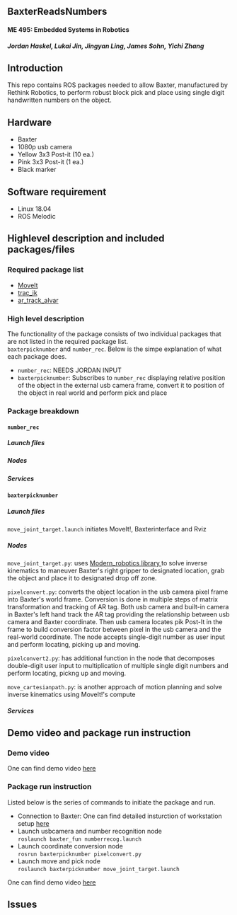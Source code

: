 ## BaxterReadsNumbers
#### ME 495: Embedded Systems in Robotics
#### _Jordan Haskel, Lukai Jin, Jingyan Ling, James Sohn, Yichi Zhang_


## Introduction

This repo contains ROS packages needed to allow Baxter, manufactured by Rethink Robotics, to perform robust block pick and place using single digit handwritten numbers on the object.  

## Hardware
- Baxter 
- 1080p usb camera
- Yellow 3x3 Post-it (10 ea.)
- Pink 3x3 Post-it (1 ea.)
- Black marker

## Software requirement
- Linux 18.04
- ROS Melodic  

## Highlevel description and included packages/files
### Required package list
- [MoveIt](https://moveit.ros.org/)
- [trac_ik](http://wiki.ros.org/trac_ik)
- [ar_track_alvar](http://wiki.ros.org/ar_track_alvar)

### High level description
The functionality of the package consists of two individual packages that are not listed in the required package list.  
`baxterpicknumber` and `number_rec`. Below is the simpe explanation of what each package does.
- `number_rec`: NEEDS JORDAN INPUT
- `baxterpicknumber`: Subscribes to `number_rec` displaying relative position of the object in the external usb camera frame, convert it to position of the object in real world and perform pick and place

### Package breakdown
#### `number_rec`
##### Launch files

##### Nodes

##### Services

#### `baxterpicknumber`  
##### Launch files
`move_joint_target.launch` initiates MoveIt!, Baxterinterface and Rviz

##### Nodes
`move_joint_target.py`: uses [Modern_robotics library ](https://github.com/NxRLab/ModernRobotics) to solve inverse kinematics to maneuver Baxter's right gripper to designated location, grab the object and place it to designated drop off zone.  

`pixelconvert.py`: converts the object location in the usb camera pixel frame into Baxter's world frame. Conversion is done in multiple steps of matrix transformation and tracking of AR tag. Both usb camera and built-in camera in Baxter's left hand track the AR tag providing the relationship between usb camera and Baxter coordinate. Then usb camera locates pik Post-It in the frame to build conversion factor between pixel in the usb camera and the real-world coordinate. The node accepts single-digit number as user input and perform locating, picking up and moving.

`pixelconvert2.py`: has additional function in the node that decomposes double-digit user input to multiplication of multiple single digit numbers and perform locating, pickng up and moving.  

`move_cartesianpath.py`: is another approach of motion planning and solve inverse kinematics using MoveIt!'s compute




##### Services


## Demo video and package run instruction
### Demo video
One can find demo video [here](link)  
### Package run instruction
Listed below is the series of commands to initiate the package and run.
- Connection to Baxter: One can find detailed insturction of workstation setup [here](http://sdk.rethinkrobotics.com/wiki/Workstation_Setup)
- Launch usbcamera and number recognition node   
    `roslaunch baxter_fun numberrecog.launch`  
- Launch coordinate conversion  node  
    `rosrun baxterpicknumber pixelconvert.py`  
- Launch move and pick node  
    `roslaunch baxterpicknumber move_joint_target.launch`  
  

One can find demo video [here](link)

## Issues 
